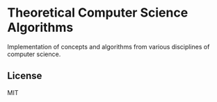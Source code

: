 Theoretical Computer Science Algorithms
========== 
Implementation of concepts and algorithms from various disciplines of computer science.

License
----------------
MIT
